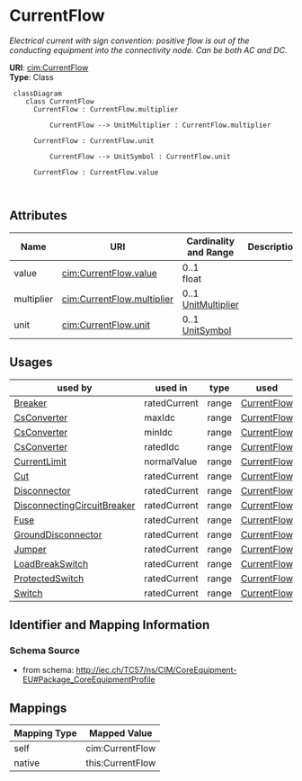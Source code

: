 # CurrentFlow


_Electrical current with sign convention: positive flow is out of the conducting equipment into the connectivity node. Can be both AC and DC._





**URI**: [cim:CurrentFlow](http://iec.ch/TC57/CIM100#CurrentFlow)<br />
**Type**: Class




```mermaid
 classDiagram
    class CurrentFlow
      CurrentFlow : CurrentFlow.multiplier
        
          CurrentFlow --> UnitMultiplier : CurrentFlow.multiplier
        
      CurrentFlow : CurrentFlow.unit
        
          CurrentFlow --> UnitSymbol : CurrentFlow.unit
        
      CurrentFlow : CurrentFlow.value
        
      
```




<!-- no inheritance hierarchy -->


## Attributes


| Name | URI | Cardinality and Range | Description | Inheritance |
| ---  | --- | --- | --- | --- |
| value | [cim:CurrentFlow.value](http://iec.ch/TC57/CIM100#CurrentFlow.value) | 0..1 <br />  float  |  | direct |
| multiplier | [cim:CurrentFlow.multiplier](http://iec.ch/TC57/CIM100#CurrentFlow.multiplier) | 0..1 <br />  [UnitMultiplier](UnitMultiplier.md)  |  | direct |
| unit | [cim:CurrentFlow.unit](http://iec.ch/TC57/CIM100#CurrentFlow.unit) | 0..1 <br />  [UnitSymbol](UnitSymbol.md)  |  | direct |





## Usages

| used by | used in | type | used |
| ---  | --- | --- | --- |
| [Breaker](Breaker.md) | ratedCurrent | range | [CurrentFlow](CurrentFlow.md) |
| [CsConverter](CsConverter.md) | maxIdc | range | [CurrentFlow](CurrentFlow.md) |
| [CsConverter](CsConverter.md) | minIdc | range | [CurrentFlow](CurrentFlow.md) |
| [CsConverter](CsConverter.md) | ratedIdc | range | [CurrentFlow](CurrentFlow.md) |
| [CurrentLimit](CurrentLimit.md) | normalValue | range | [CurrentFlow](CurrentFlow.md) |
| [Cut](Cut.md) | ratedCurrent | range | [CurrentFlow](CurrentFlow.md) |
| [Disconnector](Disconnector.md) | ratedCurrent | range | [CurrentFlow](CurrentFlow.md) |
| [DisconnectingCircuitBreaker](DisconnectingCircuitBreaker.md) | ratedCurrent | range | [CurrentFlow](CurrentFlow.md) |
| [Fuse](Fuse.md) | ratedCurrent | range | [CurrentFlow](CurrentFlow.md) |
| [GroundDisconnector](GroundDisconnector.md) | ratedCurrent | range | [CurrentFlow](CurrentFlow.md) |
| [Jumper](Jumper.md) | ratedCurrent | range | [CurrentFlow](CurrentFlow.md) |
| [LoadBreakSwitch](LoadBreakSwitch.md) | ratedCurrent | range | [CurrentFlow](CurrentFlow.md) |
| [ProtectedSwitch](ProtectedSwitch.md) | ratedCurrent | range | [CurrentFlow](CurrentFlow.md) |
| [Switch](Switch.md) | ratedCurrent | range | [CurrentFlow](CurrentFlow.md) |






## Identifier and Mapping Information







### Schema Source


* from schema: http://iec.ch/TC57/ns/CIM/CoreEquipment-EU#Package_CoreEquipmentProfile





## Mappings

| Mapping Type | Mapped Value |
| ---  | ---  |
| self | cim:CurrentFlow |
| native | this:CurrentFlow |





